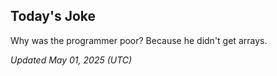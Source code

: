 ## Today's Joke
Why was the programmer poor? Because he didn't get arrays.

*Updated May 01, 2025 (UTC)*
